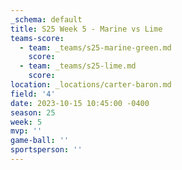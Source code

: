 ```yaml
---
_schema: default
title: S25 Week 5 - Marine vs Lime
teams-score:
  - team: _teams/s25-marine-green.md
    score:
  - team: _teams/s25-lime.md
    score:
location: _locations/carter-baron.md
field: '4'
date: 2023-10-15 10:45:00 -0400
season: 25
week: 5
mvp: ''
game-ball: ''
sportsperson: ''
---
```

